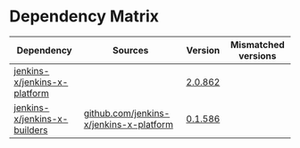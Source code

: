 # Dependency Matrix

Dependency | Sources | Version | Mismatched versions
---------- | ------- | ------- | -------------------
[jenkins-x/jenkins-x-platform](https://github.com/jenkins-x/jenkins-x-platform) |  | [2.0.862](https://github.com/jenkins-x/jenkins-x-platform/releases/tag/v2.0.862) | 
[jenkins-x/jenkins-x-builders](https://github.com/jenkins-x/jenkins-x-builders) | [github.com/jenkins-x/jenkins-x-platform](https://github.com/jenkins-x/jenkins-x-platform) | [0.1.586](https://github.com/jenkins-x/jenkins-x-builders/releases/tag/v0.1.586) | 
